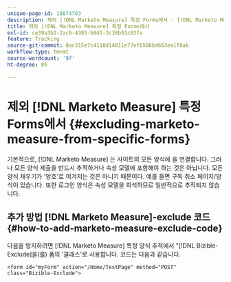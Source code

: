 ```yaml
---
unique-page-id: 18874783
description: 제외 [!DNL Marketo Measure] 특정 Forms에서 - [!DNL Marketo Measure] - 제품 설명서
title: 제외 [!DNL Marketo Measure] 특정 Forms에서
exl-id: ce39a3b2-2ac6-4385-b6d1-3c36b51c03fa
feature: Tracking
source-git-commit: 8ac315e7c4110d14811e77ef0586bd663ea1f8ab
workflow-type: tm+mt
source-wordcount: '97'
ht-degree: 0%

---
```


# 제외 [!DNL Marketo Measure] 특정 Forms에서 {#excluding-marketo-measure-from-specific-forms}

기본적으로, [!DNL Marketo Measure] 는 사이트의 모든 양식에 을 연결합니다. 그러나 모든 양식 제출을 반드시 추적하거나 속성 모델에 포함해야 하는 것은 아닙니다. 모든 양식 채우기가 &#39;양호&#39;로 여겨지는 것은 아니기 때문이다. 예를 들면 구독 취소 페이지/양식이 있습니다. 또한 로그인 양식은 속성 모델을 희석하므로 일반적으로 추적되지 않습니다.

## 추가 방법 [!DNL Marketo Measure]-exclude 코드  {#how-to-add-marketo-measure-exclude-code}

다음을 방지하려면 [!DNL Marketo Measure] 특정 양식 추적에서 &quot;[!DNL Bizible-Exclude]을(를) 폼의 &#39;클래스&#39;로 사용합니다. 코드는 다음과 같습니다.

`<form id="myForm" action="/Home/TestPage" method="POST" class="Bizible-Exclude">`
